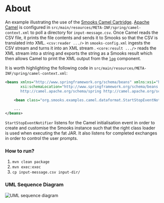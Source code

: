 About
=====

An example illustrating the use of the [Smooks Camel Cartridge](https://github.com/smooks/smooks-camel-cartridge/). [Apache Camel](https://camel.apache.org/) is configured in `src/main/resources/META-INF/spring/camel-context.xml` to poll a directory for `input-message.csv`. Once Camel reads the CSV file, it prints the file contents and sends it to Smooks so that the CSV is translated into XML. `<csv:reader .../>` in `smooks-config.xml` ingests the CSV stream and turns it into an XML stream . `<core:result .../>` reads the XML stream into a string and exports the string as a Smooks result which then allows Camel to print the XML output from the [`log`](https://camel.apache.org/components/3.21.x/log-component.html) component.

It is worth highlighting the following code in `src/main/resources/META-INF/spring/camel-context.xml`:

```xml
<beans xmlns="http://www.springframework.org/schema/beans" xmlns:xsi="http://www.w3.org/2001/XMLSchema-instance"
       xsi:schemaLocation="http://www.springframework.org/schema/beans http://www.springframework.org/schema/beans/spring-beans-2.0.xsd
       http://camel.apache.org/schema/spring http://camel.apache.org/schema/spring/camel-spring.xsd">

	<bean class="org.smooks.examples.camel.dataformat.StartStopEventNotifier"/>

    ...
</beans>
```

`StartStopEventNotifier` listens for the Camel initialisation event in order to create and customise the Smooks instance such that the right class loader is used when executing the fat JAR. It also listens for completed exchanges in order to control the user prompts. 

### How to run?

1. `mvn clean package`
2. `mvn exec:exec`
3. `cp input-message.csv input-dir/`

### UML Sequence Diagram

![UML sequence diagram](docs/images/camel-csv-to-xml.png)
